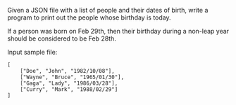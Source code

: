 Given a JSON file with a list of people and their dates of birth, write a program to print out the people whose birthday is today.

If a person was born on Feb 29th, then their birthday during a non-leap year should be considered to be Feb 28th.

Input sample file:

```
[
    ["Doe", "John", "1982/10/08"],
    ["Wayne", "Bruce", "1965/01/30"],
    ["Gaga", "Lady", "1986/03/28"],
    ["Curry", "Mark", "1988/02/29"]
]
```
